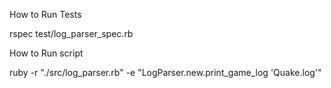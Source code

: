 How to Run Tests

rspec test/log_parser_spec.rb


How to Run script

ruby -r "./src/log_parser.rb" -e "LogParser.new.print_game_log 'Quake.log'"
